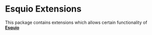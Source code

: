# Esquio Extensions

This package contains extensions which allows certain functionality of [**Esquio**](https://github.com/xabaril/esquio) 